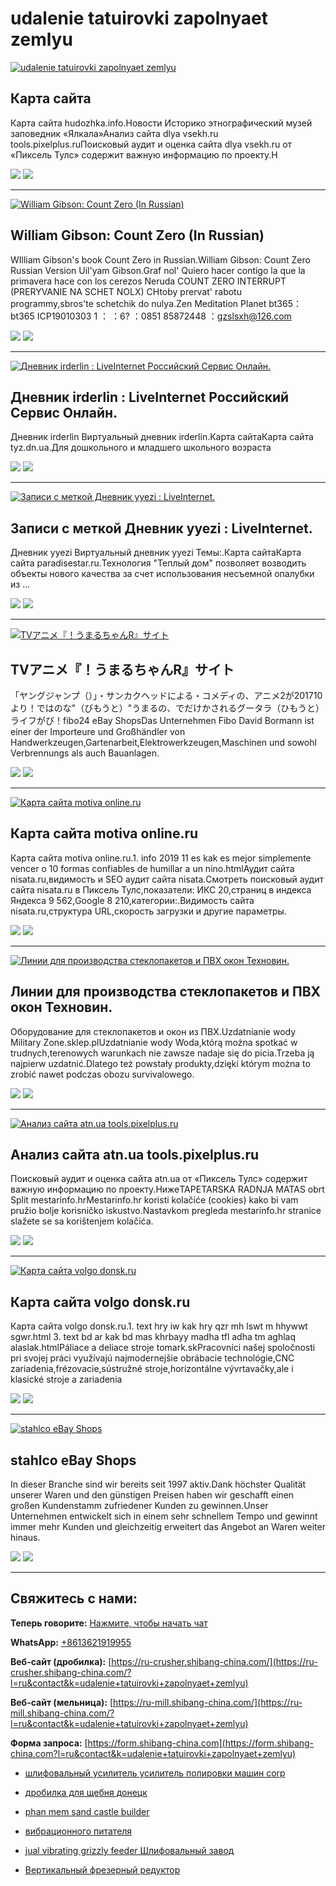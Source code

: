 # udalenie tatuirovki zapolnyaet zemlyu

<a href="https://swt.shibang-china.com/?l=ru&img&k=udalenie+tatuirovki+zapolnyaet+zemlyu" target="_blank">![udalenie tatuirovki zapolnyaet zemlyu](http://static.shibang-china.com/all-800x300/192.jpg)</a>

## Карта сайта
Карта сайта hudozhka.info.Новости Историко этнографический музей заповедник «Ялкала»Анализ сайта dlya vsekh.ru tools.pixelplus.ruПоисковый аудит и оценка сайта dlya vsekh.ru от «Пиксель Тулс» содержит важную информацию по проекту.Н


<a href="https://whatsapp.shibangsoft.com/WhatsApp.php" target="_blank" title="WhatsApp">![](http://static.shibang-china.com/icon/whatsapp.png)</a> <a href="https://swt.shibang-china.com/?l=ru&icon&k=udalenie+tatuirovki+zapolnyaet+zemlyu" target="_blank">![](http://static.shibang-china.com/icon/chat-ru.png)</a>

---

<a href="https://swt.shibang-china.com/?l=ru&img&k=udalenie+tatuirovki+zapolnyaet+zemlyu" target="_blank">![William Gibson: Count Zero (In Russian)](http://static.shibang-china.com/all-800x300/1143.jpg)</a>

## William Gibson: Count Zero (In Russian)
WIlliam Gibson's book Count Zero in Russian.William Gibson: Count Zero Russian Version Uil'yam Gibson.Graf nol' Quiero hacer contigo la que la primavera hace con los cerezos Neruda COUNT ZERO INTERRUPT (PRERYVANIE NA SCHET NOLX) CHtoby prervat' rabotu programmy,sbros'te schetchik do nulya.Zen Meditation Planet bt365：bt365 ICP19010303 1 ： ：6? ：0851 85872448 ：gzslsxh@126.com


<a href="https://whatsapp.shibangsoft.com/WhatsApp.php" target="_blank" title="WhatsApp">![](http://static.shibang-china.com/icon/whatsapp.png)</a> <a href="https://swt.shibang-china.com/?l=ru&icon&k=udalenie+tatuirovki+zapolnyaet+zemlyu" target="_blank">![](http://static.shibang-china.com/icon/chat-ru.png)</a>

---

<a href="https://swt.shibang-china.com/?l=ru&img&k=udalenie+tatuirovki+zapolnyaet+zemlyu" target="_blank">![Дневник irderlin : LiveInternet Российский Сервис Онлайн.](http://static.shibang-china.com/all-800x300/442.jpg)</a>

## Дневник irderlin : LiveInternet Российский Сервис Онлайн.
Дневник irderlin Виртуальный дневник irderlin.Карта сайтаКарта сайта tyz.dn.ua.Для дошкольного и младшего школьного возраста


<a href="https://whatsapp.shibangsoft.com/WhatsApp.php" target="_blank" title="WhatsApp">![](http://static.shibang-china.com/icon/whatsapp.png)</a> <a href="https://swt.shibang-china.com/?l=ru&icon&k=udalenie+tatuirovki+zapolnyaet+zemlyu" target="_blank">![](http://static.shibang-china.com/icon/chat-ru.png)</a>

---

<a href="https://swt.shibang-china.com/?l=ru&img&k=udalenie+tatuirovki+zapolnyaet+zemlyu" target="_blank">![Записи с меткой Дневник yyezi : LiveInternet.](http://static.shibang-china.com/all-800x300/1195.jpg)</a>

## Записи с меткой Дневник yyezi : LiveInternet.
Дневник yyezi Виртуальный дневник yyezi Темы:.Карта сайтаКарта сайта paradisestar.ru.Технология "Теплый дом" позволяет возводить объекты нового качества за счет использования несъемной опалубки из …


<a href="https://whatsapp.shibangsoft.com/WhatsApp.php" target="_blank" title="WhatsApp">![](http://static.shibang-china.com/icon/whatsapp.png)</a> <a href="https://swt.shibang-china.com/?l=ru&icon&k=udalenie+tatuirovki+zapolnyaet+zemlyu" target="_blank">![](http://static.shibang-china.com/icon/chat-ru.png)</a>

---

<a href="https://swt.shibang-china.com/?l=ru&img&k=udalenie+tatuirovki+zapolnyaet+zemlyu" target="_blank">![TVアニメ『！うまるちゃんR』サイト](http://static.shibang-china.com/all-800x300/738.jpg)</a>

## TVアニメ『！うまるちゃんR』サイト
「ヤングジャンプ（）」・サンカクヘッドによる・コメディの、アニメ2が201710より！ではのな"（びもうと）"うまるの、でだけかされるグータラ（ひもうと）ライフがび！fibo24 eBay ShopsDas Unternehmen Fibo David Bormann ist einer der Importeure und Großhändler von Handwerkzeugen,Gartenarbeit,Elektrowerkzeugen,Maschinen und sowohl Verbrennungs als auch Bauanlagen.


<a href="https://whatsapp.shibangsoft.com/WhatsApp.php" target="_blank" title="WhatsApp">![](http://static.shibang-china.com/icon/whatsapp.png)</a> <a href="https://swt.shibang-china.com/?l=ru&icon&k=udalenie+tatuirovki+zapolnyaet+zemlyu" target="_blank">![](http://static.shibang-china.com/icon/chat-ru.png)</a>

---

<a href="https://swt.shibang-china.com/?l=ru&img&k=udalenie+tatuirovki+zapolnyaet+zemlyu" target="_blank">![Карта сайта motiva online.ru](http://static.shibang-china.com/all-800x300/437.jpg)</a>

## Карта сайта motiva online.ru
Карта сайта motiva online.ru.1. info 2019 11 es kak es mejor simplemente vencer o 10 formas confiables de humillar a un nino.htmlАудит сайта nisata.ru,видимость и SEO аудит сайта nisata.Смотреть поисковый аудит сайта nisata.ru в Пиксель Тулс,показатели: ИКС 20,страниц в индекса Яндекса 9 562,Google 8 210,категории:.Видимость сайта nisata.ru,структура URL,скорость загрузки и другие параметры.


<a href="https://whatsapp.shibangsoft.com/WhatsApp.php" target="_blank" title="WhatsApp">![](http://static.shibang-china.com/icon/whatsapp.png)</a> <a href="https://swt.shibang-china.com/?l=ru&icon&k=udalenie+tatuirovki+zapolnyaet+zemlyu" target="_blank">![](http://static.shibang-china.com/icon/chat-ru.png)</a>

---

<a href="https://swt.shibang-china.com/?l=ru&img&k=udalenie+tatuirovki+zapolnyaet+zemlyu" target="_blank">![Линии для производства стеклопакетов и ПВХ окон Техновин.](http://static.shibang-china.com/all-800x300/1358.jpg)</a>

## Линии для производства стеклопакетов и ПВХ окон Техновин.
Оборудование для стеклопакетов и окон из ПВХ.Uzdatnianie wody Military Zone.sklep.plUzdatnianie wody Woda,którą można spotkać w trudnych,terenowych warunkach nie zawsze nadaje się do picia.Trzeba ją najpierw uzdatnić.Dlatego też powstały produkty,dzięki którym można to zrobić nawet podczas obozu survivalowego.


<a href="https://whatsapp.shibangsoft.com/WhatsApp.php" target="_blank" title="WhatsApp">![](http://static.shibang-china.com/icon/whatsapp.png)</a> <a href="https://swt.shibang-china.com/?l=ru&icon&k=udalenie+tatuirovki+zapolnyaet+zemlyu" target="_blank">![](http://static.shibang-china.com/icon/chat-ru.png)</a>

---

<a href="https://swt.shibang-china.com/?l=ru&img&k=udalenie+tatuirovki+zapolnyaet+zemlyu" target="_blank">![Анализ сайта atn.ua tools.pixelplus.ru](http://static.shibang-china.com/all-800x300/1012.jpg)</a>

## Анализ сайта atn.ua tools.pixelplus.ru
Поисковый аудит и оценка сайта atn.ua от «Пиксель Тулс» содержит важную информацию по проекту.НижеTAPETARSKA RADNJA MATAS obrt Split mestarinfo.hrMestarinfo.hr koristi kolačiće (cookies) kako bi vam pružio bolje korisničko iskustvo.Nastavkom pregleda mestarinfo.hr stranice slažete se sa korištenjem kolačića.


<a href="https://whatsapp.shibangsoft.com/WhatsApp.php" target="_blank" title="WhatsApp">![](http://static.shibang-china.com/icon/whatsapp.png)</a> <a href="https://swt.shibang-china.com/?l=ru&icon&k=udalenie+tatuirovki+zapolnyaet+zemlyu" target="_blank">![](http://static.shibang-china.com/icon/chat-ru.png)</a>

---

<a href="https://swt.shibang-china.com/?l=ru&img&k=udalenie+tatuirovki+zapolnyaet+zemlyu" target="_blank">![Карта сайта volgo donsk.ru](http://static.shibang-china.com/all-800x300/932.jpg)</a>

## Карта сайта volgo donsk.ru
Карта сайта volgo donsk.ru.1. text hry iw kak hry qzr mh lswt m hhywwt sgwr.html 3. text bd ar kak bd mas khrbayy madha tfl adha tm aghlaq alaslak.htmlPáliace a deliace stroje tomark.skPracovníci našej spoločnosti pri svojej práci využívajú najmodernejšie obrábacie technológie,CNC zariadenia,frézovacie,sústružné stroje,horizontálne vývrtavačky,ale i klasické stroje a zariadenia


<a href="https://whatsapp.shibangsoft.com/WhatsApp.php" target="_blank" title="WhatsApp">![](http://static.shibang-china.com/icon/whatsapp.png)</a> <a href="https://swt.shibang-china.com/?l=ru&icon&k=udalenie+tatuirovki+zapolnyaet+zemlyu" target="_blank">![](http://static.shibang-china.com/icon/chat-ru.png)</a>

---

<a href="https://swt.shibang-china.com/?l=ru&img&k=udalenie+tatuirovki+zapolnyaet+zemlyu" target="_blank">![stahlco eBay Shops](http://static.shibang-china.com/all-800x300/806.jpg)</a>

## stahlco eBay Shops
In dieser Branche sind wir bereits seit 1997 aktiv.Dank höchster Qualität unserer Waren und den günstigen Preisen haben wir geschafft einen großen Kundenstamm zufriedener Kunden zu gewinnen.Unser Unternehmen entwickelt sich in einem sehr schnellem Tempo und gewinnt immer mehr Kunden und gleichzeitig erweitert das Angebot an Waren weiter hinaus.

<a href="https://whatsapp.shibangsoft.com/WhatsApp.php" target="_blank" title="WhatsApp">![](http://static.shibang-china.com/icon/whatsapp.png)</a> <a href="https://swt.shibang-china.com/?l=ru&icon&k=udalenie+tatuirovki+zapolnyaet+zemlyu" target="_blank">![](http://static.shibang-china.com/icon/chat-ru.png)</a>

---
## Свяжитесь с нами:

**Теперь говорите:** [Нажмите, чтобы начать чат](https://swt.shibang-china.com?l=ru&contact&k=udalenie+tatuirovki+zapolnyaet+zemlyu)

**WhatsApp:**  [+8613621919955](https://whatsapp.shibangsoft.com/WhatsApp.php)

**Веб-сайт (дробилка):** [https://ru-crusher.shibang-china.com/](https://ru-crusher.shibang-china.com/?l=ru&contact&k=udalenie+tatuirovki+zapolnyaet+zemlyu)

**Веб-сайт (мельница):** [https://ru-mill.shibang-china.com/](https://ru-mill.shibang-china.com/?l=ru&contact&k=udalenie+tatuirovki+zapolnyaet+zemlyu)

**Форма запроса:** [https://form.shibang-china.com](https://form.shibang-china.com?l=ru&contact&k=udalenie+tatuirovki+zapolnyaet+zemlyu)

* [шлифовальный усилитель усилитель полировки машин corp](../17/%D1%88%D0%BB%D0%B8%D1%84%D0%BE%D0%B2%D0%B0%D0%BB%D1%8C%D0%BD%D1%8B%D0%B9%20%D1%83%D1%81%D0%B8%D0%BB%D0%B8%D1%82%D0%B5%D0%BB%D1%8C%20%D1%83%D1%81%D0%B8%D0%BB%D0%B8%D1%82%D0%B5%D0%BB%D1%8C%20%D0%BF%D0%BE%D0%BB%D0%B8%D1%80%D0%BE%D0%B2%D0%BA%D0%B8%20%D0%BC%D0%B0%D1%88%D0%B8%D0%BD%20corp.md)

* [дробилка для щебня донецк](../17/%D0%B4%D1%80%D0%BE%D0%B1%D0%B8%D0%BB%D0%BA%D0%B0%20%D0%B4%D0%BB%D1%8F%20%D1%89%D0%B5%D0%B1%D0%BD%D1%8F%20%D0%B4%D0%BE%D0%BD%D0%B5%D1%86%D0%BA.md)

* [phan mem sand castle builder](../18/phan%20mem%20sand%20castle%20builder.md)

* [вибрационного питателя](../17/%D0%B2%D0%B8%D0%B1%D1%80%D0%B0%D1%86%D0%B8%D0%BE%D0%BD%D0%BD%D0%BE%D0%B3%D0%BE%20%D0%BF%D0%B8%D1%82%D0%B0%D1%82%D0%B5%D0%BB%D1%8F.md)

* [jual vibrating grizzly feeder Шлифовальный завод](../20/jual%20vibrating%20grizzly%20feeder%20%D0%A8%D0%BB%D0%B8%D1%84%D0%BE%D0%B2%D0%B0%D0%BB%D1%8C%D0%BD%D1%8B%D0%B9%20%D0%B7%D0%B0%D0%B2%D0%BE%D0%B4.md)

* [Вертикальный фрезерный редуктор](../18/%D0%92%D0%B5%D1%80%D1%82%D0%B8%D0%BA%D0%B0%D0%BB%D1%8C%D0%BD%D1%8B%D0%B9%20%D1%84%D1%80%D0%B5%D0%B7%D0%B5%D1%80%D0%BD%D1%8B%D0%B9%20%D1%80%D0%B5%D0%B4%D1%83%D0%BA%D1%82%D0%BE%D1%80.md)